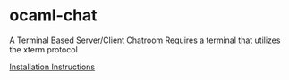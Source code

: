 # ocaml-chat
A Terminal Based Server/Client Chatroom
Requires a terminal that utilizes the xterm protocol

[Installation Instructions](INSTALL.md)
